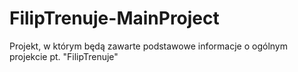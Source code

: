 # FilipTrenuje-MainProject
Projekt, w którym będą zawarte podstawowe informacje o ogólnym projekcie pt. "FilipTrenuje"
